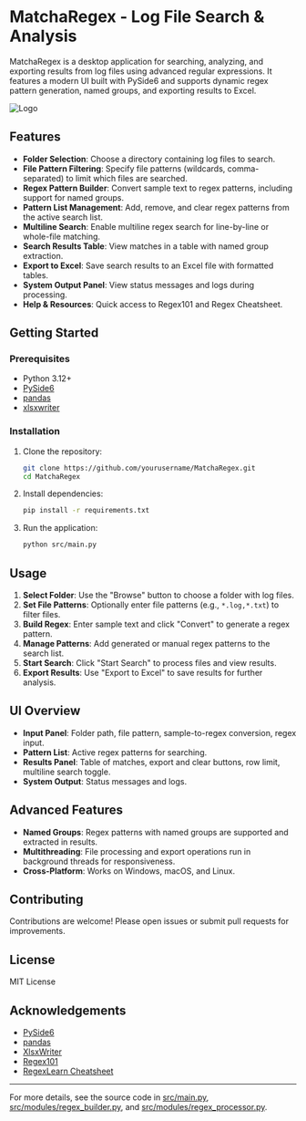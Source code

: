# MatchaRegex - Log File Search & Analysis

MatchaRegex is a desktop application for searching, analyzing, and exporting results from log files using advanced regular expressions. It features a modern UI built with PySide6 and supports dynamic regex pattern generation, named groups, and exporting results to Excel.

![Logo]("docs/images/matcha-latte-logo.png")

## Features

- **Folder Selection**: Choose a directory containing log files to search.
- **File Pattern Filtering**: Specify file patterns (wildcards, comma-separated) to limit which files are searched.
- **Regex Pattern Builder**: Convert sample text to regex patterns, including support for named groups.
- **Pattern List Management**: Add, remove, and clear regex patterns from the active search list.
- **Multiline Search**: Enable multiline regex search for line-by-line or whole-file matching.
- **Search Results Table**: View matches in a table with named group extraction.
- **Export to Excel**: Save search results to an Excel file with formatted tables.
- **System Output Panel**: View status messages and logs during processing.
- **Help & Resources**: Quick access to Regex101 and Regex Cheatsheet.

## Getting Started

### Prerequisites

- Python 3.12+
- [PySide6](https://pypi.org/project/PySide6/)
- [pandas](https://pypi.org/project/pandas/)
- [xlsxwriter](https://pypi.org/project/XlsxWriter/)

### Installation

1. Clone the repository:
    ```sh
    git clone https://github.com/yourusername/MatchaRegex.git
    cd MatchaRegex
    ```

2. Install dependencies:
    ```sh
    pip install -r requirements.txt
    ```

3. Run the application:
    ```sh
    python src/main.py
    ```

## Usage

1. **Select Folder**: Use the "Browse" button to choose a folder with log files.
2. **Set File Patterns**: Optionally enter file patterns (e.g., `*.log,*.txt`) to filter files.
3. **Build Regex**: Enter sample text and click "Convert" to generate a regex pattern.
4. **Manage Patterns**: Add generated or manual regex patterns to the search list.
5. **Start Search**: Click "Start Search" to process files and view results.
6. **Export Results**: Use "Export to Excel" to save results for further analysis.

## UI Overview

- **Input Panel**: Folder path, file pattern, sample-to-regex conversion, regex input.
- **Pattern List**: Active regex patterns for searching.
- **Results Panel**: Table of matches, export and clear buttons, row limit, multiline search toggle.
- **System Output**: Status messages and logs.

## Advanced Features

- **Named Groups**: Regex patterns with named groups are supported and extracted in results.
- **Multithreading**: File processing and export operations run in background threads for responsiveness.
- **Cross-Platform**: Works on Windows, macOS, and Linux.

## Contributing

Contributions are welcome! Please open issues or submit pull requests for improvements.

## License

MIT License

## Acknowledgements

- [PySide6](https://www.qt.io/qt-for-python)
- [pandas](https://pandas.pydata.org/)
- [XlsxWriter](https://xlsxwriter.readthedocs.io/)
- [Regex101](https://regex101.com/)
- [RegexLearn Cheatsheet](https://regexlearn.com/cheatsheet)

---
For more details, see the source code in [src/main.py](src/main.py), [src/modules/regex_builder.py](src/modules/regex_builder.py), and [src/modules/regex_processor.py](src/modules/regex_processor.py).